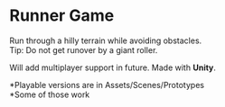 # Runner Game

Run through a hilly terrain while avoiding obstacles.</br>
Tip: Do not get runover by a giant roller.

Will add multiplayer support in future.
Made with **Unity**.</br>

*Playable versions are in Assets/Scenes/Prototypes </br>
*Some of those work
